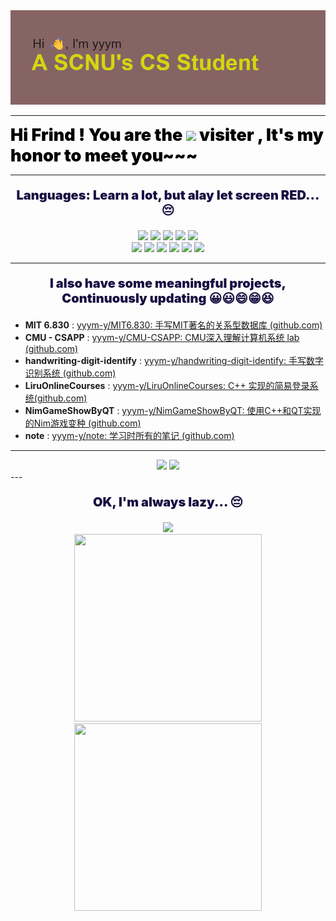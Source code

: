 


<img src="front.png"/>


---



<div style="color: black; font-weight: 900; font-size:27px;">Hi Frind ! You are the 
<img src="https://profile-counter.glitch.me/yyym-y/count.svg"> visiter , It's my honor to meet you~~~
</div>


----



<div align="center">
    <p style="color: rgb(23, 15, 66); font-weight: 900; font-size:20px;">Languages: Learn a lot, but alay let screen RED... 😔</p>
</div>
<div align="center">
        <img src="https://img.shields.io/badge/c-%2300599C.svg?style=for-the-badge&logo=c&logoColor=white"/>
        <img src="https://img.shields.io/badge/c++-%2300599C.svg?style=for-the-badge&logo=c%2B%2B&logoColor=white"/>
        <img src="https://img.shields.io/badge/css3-%231572B6.svg?style=for-the-badge&logo=css3&logoColor=white"/>
        <img src="https://img.shields.io/badge/html5-%23E34F26.svg?style=for-the-badge&logo=html5&logoColor=white"/>
<img src="https://img.shields.io/badge/java-%23ED8B00.svg?style=for-the-badge&logo=openjdk&logoColor=white"/>
</div>
<div align="center">
        <img src="https://img.shields.io/badge/javascript-%23323330.svg?style=for-the-badge&logo=javascript&logoColor=%23F7DF1E"/>
        <img src="https://img.shields.io/badge/latex-%23008080.svg?style=for-the-badge&logo=latex&logoColor=white"/>
        <img src="https://img.shields.io/badge/markdown-%23000000.svg?style=for-the-badge&logo=markdown&logoColor=white"/>
        <img src="https://img.shields.io/badge/php-%23E34F26.svg?style=for-the-badge&logo=php&logoColor=white"/>
<img src="https://img.shields.io/badge/PowerShell-%235391FE.svg?style=for-the-badge&logo=powershell&logoColor=white"/>
<img src="https://img.shields.io/badge/python-3670A0?style=for-the-badge&logo=python&logoColor=ffdd54"/>
</div>


-----



<div align="center">
    <p style="color: rgb(23, 15, 66); font-weight: 900; font-size:20px;">I also have some meaningful projects, Continuously updating 😀😃😄😁😆</p>
</div>

* **MIT 6.830**  : [yyym-y/MIT6.830: 手写MIT著名的关系型数据库 (github.com)](https://github.com/yyym-y/MIT6.830)
* **CMU - CSAPP** :  [yyym-y/CMU-CSAPP: CMU深入理解计算机系统 lab (github.com)](https://github.com/yyym-y/CMU-CSAPP)
* **handwriting-digit-identify** : [yyym-y/handwriting-digit-identify: 手写数字识别系统 (github.com)](https://github.com/yyym-y/handwriting-digit-identify)
* **LiruOnlineCourses** : [yyym-y/LiruOnlineCourses: C++ 实现的简易登录系统(github.com)](https://github.com/yyym-y/LiruOnlineCourses)
* **NimGameShowByQT** : [yyym-y/NimGameShowByQT: 使用C++和QT实现的Nim游戏变种 (github.com)](https://github.com/yyym-y/NimGameShowByQT)
* **note** : [yyym-y/note: 学习时所有的笔记 (github.com)](https://github.com/yyym-y/note)


----



<div align="center">
        <img src="https://github-readme-stats.vercel.app/api?username=yyym-y&show_icons=true&theme=dark&count_private=true"/>
        <img src="https://github-readme-stats.vercel.app/api/top-langs/?username=yyym-y&theme=dark&layout=compact"/>
</div>
---



<div align="center">
    <p style="color: rgb(23, 15, 66); font-weight: 900; font-size:20px;">OK, I'm always lazy... 😔</p>
</div>
<div align="center"> <img src="https://github-readme-activity-graph.vercel.app/graph?username=yyym-y&theme=github-compact" /> </div>



<div align="center"> 
    <img  style="width:300px; height:300px" src="https://i0.hdslb.com/bfs/article/2552e9d8c46b411c9794c44ab4035784f6e978c7.gif@1256w_1322h_!web-article-pic.webp" />
    <img  style="width:300px; height:300px" src="https://i0.hdslb.com/bfs/article/2552e9d8c46b411c9794c44ab4035784f6e978c7.gif@1256w_1322h_!web-article-pic.webp" />
</div>
